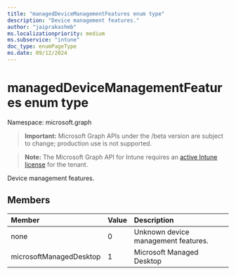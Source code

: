 ```yaml
---
title: "managedDeviceManagementFeatures enum type"
description: "Device management features."
author: "jaiprakashmb"
ms.localizationpriority: medium
ms.subservice: "intune"
doc_type: enumPageType
ms.date: 09/12/2024
---
```


# managedDeviceManagementFeatures enum type

Namespace: microsoft.graph

> **Important:** Microsoft Graph APIs under the /beta version are subject to change; production use is not supported.

> **Note:** The Microsoft Graph API for Intune requires an [active Intune license](https://go.microsoft.com/fwlink/?linkid=839381) for the tenant.

Device management features.

## Members
|Member|Value|Description|
|:---|:---|:---|
|none|0|Unknown device management features.|
|microsoftManagedDesktop|1|Microsoft Managed Desktop|
